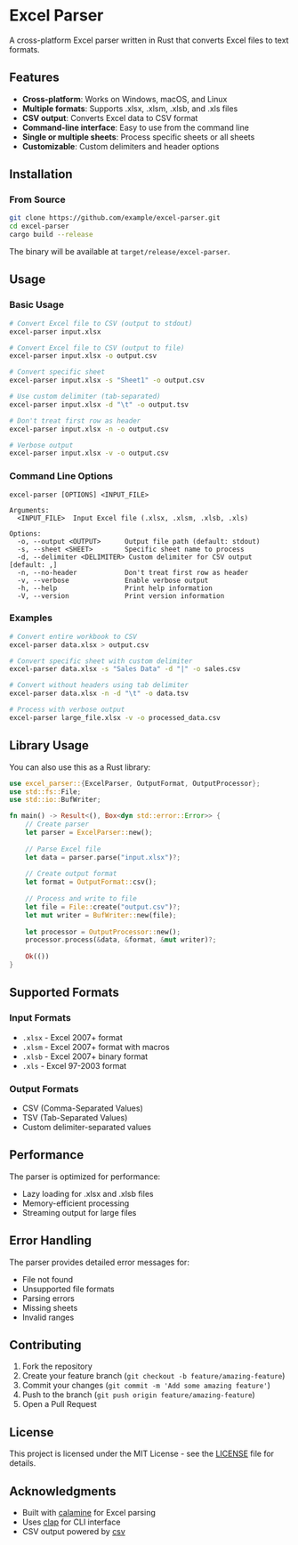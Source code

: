 # Excel Parser

A cross-platform Excel parser written in Rust that converts Excel files to text formats.

## Features

- **Cross-platform**: Works on Windows, macOS, and Linux
- **Multiple formats**: Supports .xlsx, .xlsm, .xlsb, and .xls files
- **CSV output**: Converts Excel data to CSV format
- **Command-line interface**: Easy to use from the command line
- **Single or multiple sheets**: Process specific sheets or all sheets
- **Customizable**: Custom delimiters and header options

## Installation

### From Source

```bash
git clone https://github.com/example/excel-parser.git
cd excel-parser
cargo build --release
```

The binary will be available at `target/release/excel-parser`.

## Usage

### Basic Usage

```bash
# Convert Excel file to CSV (output to stdout)
excel-parser input.xlsx

# Convert Excel file to CSV (output to file)
excel-parser input.xlsx -o output.csv

# Convert specific sheet
excel-parser input.xlsx -s "Sheet1" -o output.csv

# Use custom delimiter (tab-separated)
excel-parser input.xlsx -d "\t" -o output.tsv

# Don't treat first row as header
excel-parser input.xlsx -n -o output.csv

# Verbose output
excel-parser input.xlsx -v -o output.csv
```

### Command Line Options

```
excel-parser [OPTIONS] <INPUT_FILE>

Arguments:
  <INPUT_FILE>  Input Excel file (.xlsx, .xlsm, .xlsb, .xls)

Options:
  -o, --output <OUTPUT>      Output file path (default: stdout)
  -s, --sheet <SHEET>        Specific sheet name to process
  -d, --delimiter <DELIMITER> Custom delimiter for CSV output [default: ,]
  -n, --no-header            Don't treat first row as header
  -v, --verbose              Enable verbose output
  -h, --help                 Print help information
  -V, --version              Print version information
```

### Examples

```bash
# Convert entire workbook to CSV
excel-parser data.xlsx > output.csv

# Convert specific sheet with custom delimiter
excel-parser data.xlsx -s "Sales Data" -d "|" -o sales.csv

# Convert without headers using tab delimiter
excel-parser data.xlsx -n -d "\t" -o data.tsv

# Process with verbose output
excel-parser large_file.xlsx -v -o processed_data.csv
```

## Library Usage

You can also use this as a Rust library:

```rust
use excel_parser::{ExcelParser, OutputFormat, OutputProcessor};
use std::fs::File;
use std::io::BufWriter;

fn main() -> Result<(), Box<dyn std::error::Error>> {
    // Create parser
    let parser = ExcelParser::new();
    
    // Parse Excel file
    let data = parser.parse("input.xlsx")?;
    
    // Create output format
    let format = OutputFormat::csv();
    
    // Process and write to file
    let file = File::create("output.csv")?;
    let mut writer = BufWriter::new(file);
    
    let processor = OutputProcessor::new();
    processor.process(&data, &format, &mut writer)?;
    
    Ok(())
}
```

## Supported Formats

### Input Formats
- `.xlsx` - Excel 2007+ format
- `.xlsm` - Excel 2007+ format with macros
- `.xlsb` - Excel 2007+ binary format
- `.xls` - Excel 97-2003 format

### Output Formats
- CSV (Comma-Separated Values)
- TSV (Tab-Separated Values)
- Custom delimiter-separated values

## Performance

The parser is optimized for performance:
- Lazy loading for .xlsx and .xlsb files
- Memory-efficient processing
- Streaming output for large files

## Error Handling

The parser provides detailed error messages for:
- File not found
- Unsupported file formats
- Parsing errors
- Missing sheets
- Invalid ranges

## Contributing

1. Fork the repository
2. Create your feature branch (`git checkout -b feature/amazing-feature`)
3. Commit your changes (`git commit -m 'Add some amazing feature'`)
4. Push to the branch (`git push origin feature/amazing-feature`)
5. Open a Pull Request

## License

This project is licensed under the MIT License - see the [LICENSE](LICENSE) file for details.

## Acknowledgments

- Built with [calamine](https://github.com/tafia/calamine) for Excel parsing
- Uses [clap](https://github.com/clap-rs/clap) for CLI interface
- CSV output powered by [csv](https://github.com/BurntSushi/rust-csv)